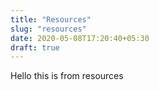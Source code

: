 ```yaml
---
title: "Resources"
slug: "resources"
date: 2020-05-08T17:20:40+05:30
draft: true
---
```


Hello this is from resources